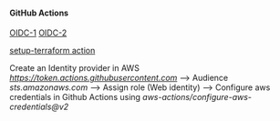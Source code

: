 #### GitHub Actions

[OIDC-1](https://aws.amazon.com/blogs/security/use-iam-roles-to-connect-github-actions-to-actions-in-aws/)
[OIDC-2](https://docs.github.com/en/actions/security-for-github-actions/security-hardening-your-deployments/configuring-openid-connect-in-amazon-web-services)

[setup-terraform action](https://github.com/hashicorp/setup-terraform)

Create an Identity provider in AWS *https://token.actions.githubusercontent.com* --> Audience *sts.amazonaws.com* --> Assign role (Web identity) --> Configure aws credentials in Github Actions using *aws-actions/configure-aws-credentials@v2*